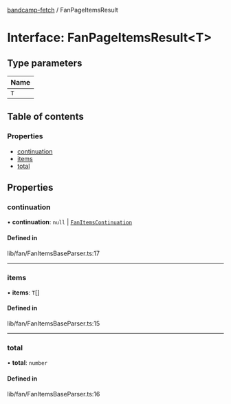 [bandcamp-fetch](../README.md) / FanPageItemsResult

# Interface: FanPageItemsResult<T\>

## Type parameters

| Name |
| :------ |
| `T` |

## Table of contents

### Properties

- [continuation](FanPageItemsResult.md#continuation)
- [items](FanPageItemsResult.md#items)
- [total](FanPageItemsResult.md#total)

## Properties

### continuation

• **continuation**: ``null`` \| [`FanItemsContinuation`](FanItemsContinuation.md)

#### Defined in

lib/fan/FanItemsBaseParser.ts:17

___

### items

• **items**: `T`[]

#### Defined in

lib/fan/FanItemsBaseParser.ts:15

___

### total

• **total**: `number`

#### Defined in

lib/fan/FanItemsBaseParser.ts:16
